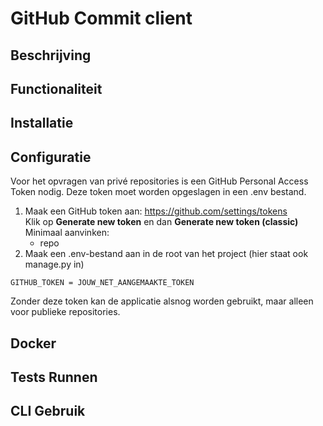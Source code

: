 # GitHub Commit client

## Beschrijving

## Functionaliteit

## Installatie

## Configuratie
Voor het opvragen van privé repositories is een GitHub Personal Access Token nodig. Deze token moet worden opgeslagen in een .env bestand.

1. Maak een GitHub token aan:
    https://github.com/settings/tokens<br>
    Klik op **Generate new token** en dan **Generate new token (classic)**<br>
    Minimaal aanvinken:
    - repo
2. Maak een .env-bestand aan in de root van het project (hier staat ook manage.py in)
```
GITHUB_TOKEN = JOUW_NET_AANGEMAAKTE_TOKEN
```
Zonder deze token kan de applicatie alsnog worden gebruikt, maar alleen voor publieke repositories.

## Docker

## Tests Runnen

## CLI Gebruik
